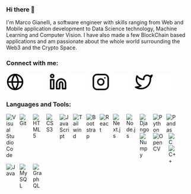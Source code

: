 ### Hi there 👋

I'm Marco Gianelli, a software engineer with skills ranging from Web and Mobile application development to Data Science technology, Machine Learning and Computer Vision. I have also made a few BlockChain based applications and am passionate about the whole world surrounding the Web3 and the Crypto Space.

### Connect with me:

[![globe-light](./img/globe-light.svg#gh-light-mode-only)](https://github.com/giano95)
[![globe-dark](./img/globe-dark.svg#gh-dark-mode-only)](https://github.com/giano95)
&nbsp;&nbsp;
[![linkedin-light](./img/linkedin-light.svg#gh-light-mode-only)](https://www.linkedin.com/in/giano95/)
[![linkedin-dark](./img/linkedin-dark.svg#gh-dark-mode-only)](https://www.linkedin.com/in/giano95/)
&nbsp;&nbsp;
[![instagram-light](./img/instagram-light.svg#gh-light-mode-only)](https://www.instagram.com/_giano95/)
[![instagram-dark](./img/instagram-dark.svg#gh-dark-mode-only)](https://www.instagram.com/_giano95/)
&nbsp;&nbsp;
[![twitter-light](./img/twitter-light.svg#gh-light-mode-only)](https://twitter.com/_giano95)
[![twitter-dark](./img/twitter-dark.svg#gh-dark-mode-only)](https://twitter.com/_giano95)

### Languages and Tools:

<img align="left" alt="Visual Studio Code" width="26px" src="https://cdn.jsdelivr.net/gh/devicons/devicon/icons/vscode/vscode-original.svg" style="padding-right:10px;" />
<img align="left" alt="Git" width="26px" src="https://cdn.jsdelivr.net/gh/devicons/devicon/icons/git/git-original.svg" style="padding-right:10px;" />
<img align="left" alt="HTML5" width="26px" src="https://cdn.jsdelivr.net/gh/devicons/devicon/icons/html5/html5-original.svg" style="padding-right:10px;" />
<img align="left" alt="CSS3" width="26px" src="https://cdn.jsdelivr.net/gh/devicons/devicon/icons/css3/css3-original.svg" style="padding-right:10px;" />
<img align="left" alt="JavaScript" width="26px" src="https://cdn.jsdelivr.net/gh/devicons/devicon/icons/javascript/javascript-original.svg" style="padding-right:10px;" />
<img align="left" alt="Tailwind" width="26px" src="https://cdn.jsdelivr.net/gh/devicons/devicon/icons/tailwindcss/tailwindcss-plain.svg" style="padding-right:10px;" />
<img align="left" alt="Bootstrap" width="26px" src="https://cdn.jsdelivr.net/gh/devicons/devicon/icons/bootstrap/bootstrap-original.svg" style="padding-right:10px;"/>
<img align="left" alt="React" width="26px" src="https://cdn.jsdelivr.net/gh/devicons/devicon/icons/react/react-original.svg" style="padding-right:10px;" />
<img  align="left" alt="Next.js" width="26px" src="https://cdn.jsdelivr.net/gh/devicons/devicon/icons/nextjs/nextjs-original-wordmark.svg" style="padding-right:10px;"/>  
<img align="left" alt="Node.js" width="26px" src="https://cdn.jsdelivr.net/gh/devicons/devicon/icons/nodejs/nodejs-original.svg" style="padding-right:10px;" />
<img align="left" alt="Django" width="26px" src="https://cdn.jsdelivr.net/gh/devicons/devicon/icons/django/django-plain.svg" style="padding-right:10px;"/>
<img align="left" alt="Python" width="26px" src="https://cdn.jsdelivr.net/gh/devicons/devicon/icons/python/python-original.svg" style="padding-right:10px;" />
<img align="left" alt="Pandas" width="32px" src="https://cdn.jsdelivr.net/gh/devicons/devicon/icons/pandas/pandas-original-wordmark.svg" style="padding-right:10px;" />
<img align="left" alt="Numpy" width="26px" src="https://cdn.jsdelivr.net/gh/devicons/devicon/icons/numpy/numpy-original.svg" style="padding-right:10px;"/>
<img align="left" alt="OpenCV" width="32px" src="https://cdn.jsdelivr.net/gh/devicons/devicon/icons/opencv/opencv-original-wordmark.svg" style="padding-right:10px;"/>
<img align="left" alt="C" width="26px" src="https://cdn.jsdelivr.net/gh/devicons/devicon/icons/c/c-original.svg" style="padding-right:10px;"/>
<img align="left" alt="C++" width="26px" src="https://cdn.jsdelivr.net/gh/devicons/devicon/icons/cplusplus/cplusplus-original.svg" style="padding-right:10px;" />
<img align="left" alt="Java" width="26px"src="https://cdn.jsdelivr.net/gh/devicons/devicon/icons/java/java-original.svg" style="padding-right:10px;"/>  
<img align="left" alt="MySQL" width="26px" src="https://cdn.jsdelivr.net/gh/devicons/devicon/icons/mysql/mysql-original.svg" style="padding-right:10px;" />
<img align="left" alt="GraphQL" width="26px" src="https://cdn.jsdelivr.net/gh/devicons/devicon/icons/graphql/graphql-plain.svg" style="padding-right:10px;" />

<br />
<br />
